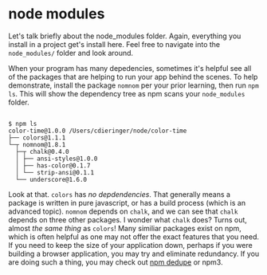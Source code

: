 # node modules
Let's talk briefly about the node_modules folder.  Again, everything you install in a project get's install here.  Feel free to navigate into the `node_modules/` folder and look around.

When your program has many depedencies, sometimes it's helpful see all of the packages that are helping to run your app behind the scenes.  To help demonstrate, install the package `nomnom` per your prior learning, then run `npm ls`.  This will show the dependency tree as npm scans your `node_modules` folder.

<pre><code class="lang-bash">
$ npm ls
color-time@1.0.0 /Users/cdieringer/node/color-time
├── colors@1.1.1
└─┬ nomnom@1.8.1
  ├─┬ chalk@0.4.0
  │ ├── ansi-styles@1.0.0
  │ ├── has-color@0.1.7
  │ └── strip-ansi@0.1.1
  └── underscore@1.6.0
</code></pre>

Look at that. `colors` has _no depdendencies_.  That generally means a package is written in pure javascript, or has a build process (which is an advanced topic).  `nomnom` depends on `chalk`, and we can see that `chalk` depends on three other packages.  I wonder what `chalk` does?  Turns out, almost _the same thing_ as `colors`!  Many similiar packages exist on npm, which is often helpful as one may not offer the exact features that you need.  If you need to keep the size of your application down, perhaps if you were building a browser application, you may try and eliminate redundancy.  If you are doing such a thing, you may check out [npm dedupe](https://docs.npmjs.com/cli/dedupe) or npm3.
